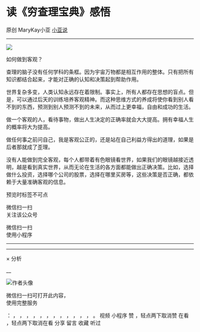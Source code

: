 #  读《穷查理宝典》感悟

原创  MaryKay小亚  [ 小亚说 ](javascript:void\(0\);)

__ _ _ _ _

![](https://mmbiz.qpic.cn/mmbiz_jpg/A8SKDch4cJGcC7v2QOh5FUMhh1BbNHlxpDg9zVTrQveia2etfUT2a61ibwrR2EIVNM64KE9BkcWO6S5vhia0jbY7w/640?wx_fmt=jpeg)

如何做到客观？

查理的脑子没有任何学科的条框。因为宇宙万物都是相互作用的整体。只有把所有知识都结合起来，才能对正确的认知和决策起到帮助作用。

世界复杂多变，人类认知永远存在着限制。事实上，所有人都存在思想的盲点。但是，可以通过后天的训练培养客观精神。而这种思维方式的养成将使你看到别人看不到的东西，预测到别人预测不到的未来，从而过上更幸福，自由和成功的生活。

做一个客观的人，看待事物，做出人生决定的正确率就会大大提高。拥有幸福人生的概率将大为提高。

做任何事之前问自己，我是客观公正的，还是站在自己利益方得出的道理，如果是后者那就成了歪理。

没有人能做到完全客观，每个人都带着有色眼镜看世界，如果我们的眼镜越接近透明，越是看到真实世界，从而无论在生活的各方面都能做出正确决策。比如，选择做什么投资，选择哪个公司的股票，选择在哪里买房等，这些决策是否正确，都依赖于大量准确客观的信息。

预览时标签不可点

微信扫一扫  
关注该公众号



微信扫一扫  
使用小程序

****



****



×  分析

__

![作者头像](http://mmbiz.qpic.cn/mmbiz_png/A8SKDch4cJE0KicTMyrVCx3VLqEgic5sJ1V5QeGZTibG9GLZlSCXSj5ByXNkib5PBrZVMkI41KKxgwE1K9gfypUeRg/0?wx_fmt=png)

微信扫一扫可打开此内容，  
使用完整服务

：  ，  ，  ，  ，  ，  ，  ，  ，  ，  ，  ，  ，  。  视频  小程序  赞  ，轻点两下取消赞  在看  ，轻点两下取消在看
分享  留言  收藏  听过


